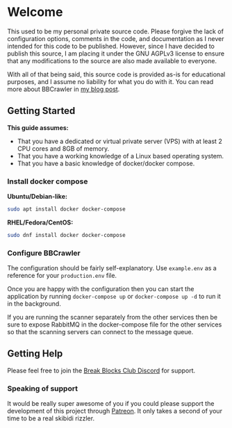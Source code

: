 # Welcome
This used to be my personal private source code. Please forgive the lack of configuration options, comments in the code, and documentation as I never intended for this code to be published.
However, since I have decided to publish this source, I am placing it under the GNU AGPLv3 license to ensure that any modifications to the source are also made available to everyone.

With all of that being said, this source code is provided as-is for educational purposes, and I assume no liability for what you do with it. You can read more about BBCrawler in [my blog post](https://rob.cat/projects/minecraft/2024/12/25/bbcrawler-minecraft-server-scanner.html).

## Getting Started
**This guide assumes:**
- That you have a dedicated or virtual private server (VPS) with at least 2 CPU cores and 8GB of memory.
- That you have a working knowledge of a Linux based operating system.
- That you have a basic knowledge of docker/docker compose.

### Install docker compose
**Ubuntu/Debian-like:**
```bash
sudo apt install docker docker-compose
```

**RHEL/Fedora/CentOS:**
```bash
sudo dnf install docker docker-compose
```

### Configure BBCrawler
The configuration should be fairly self-explanatory. Use `example.env` as a reference for your `production.env` file.

Once you are happy with the configuration then you can start the application by running `docker-compose up` or `docker-compose up -d` to run it in the background.

If you are running the scanner separately from the other services then be sure to expose RabbitMQ in the docker-compose file for the other services so that the scanning servers can connect to the message queue.

## Getting Help
Please feel free to join the [Break Blocks Club Discord](https://discord.gg/3RUjaRzdKv) for support.

### Speaking of support
It would be really super awesome of you if you could please support the development of this project through [Patreon](patreon.com/BreakBlocks). It only takes a second of your time to be a real skibidi rizzler.